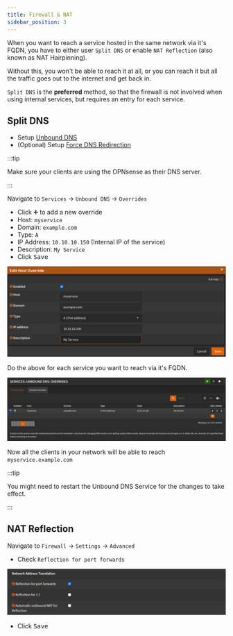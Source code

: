 ```yaml
---
title: Firewall & NAT
sidebar_position: 3
---
```


When you want to reach a service hosted in the same network via it's FQDN,
you have to either user `Split DNS` or enable `NAT Reflection` (also known as NAT Hairpinning).

Without this, you won't be able to reach it at all, or you can reach it but all
the traffic goes out to the internet and get back in.

`Split DNS` is the **preferred** method, so that the firewall is not involved
when using internal services, but requires an entry for each service.

## Split DNS

- Setup [Unbound DNS](../dns/resolver/configuration.md)
- (Optional) Setup [Force DNS Redirection](redirect-dns.md)

:::tip

Make sure your clients are using the OPNsense as their DNS server.

:::

Navigate to `Services` -> `Unbound DNS` -> `Overrides`

- Click <kbd>➕</kbd> to add a new override
- Host: `myservice`
- Domain: `example.com`
- Type: `A`
- IP Address: `10.10.10.150` (Internal IP of the service)
- Description: `My Service`
- Click <kbd>Save</kbd>

![split-dns-host](./img/split-dns-host.png)

Do the above for each service you want to reach via it's FQDN.

![split-dns](./img/split-dns.png)

Now all the clients in your network will be able to reach `myservice.example.com`

:::tip

You might need to restart the Unbound DNS Service for the changes to take effect.

:::

## NAT Reflection

Navigate to `Firewall` -> `Settings` -> `Advanced`

- Check `Reflection for port forwards`

![nat-reflection](./img/nat-reflection.png)

- Click <kbd>Save</kbd>
